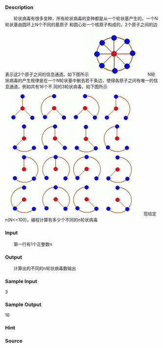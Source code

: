 
### Description
　　轮状病毒有很多变种，所有轮状病毒的变种都是从一个轮状基产生的。一个N轮状基由圆环上N个不同的基原子
和圆心处一个核原子构成的，2个原子之间的边表示这2个原子之间的信息通道。如下图所示
![](/JudgeOnline/upload/201604/1(3).png)
　　N轮状病毒的产生规律是在一个N轮状基中删去若干条边，使得各原子之间有唯一的信息通道，例如共有16个不
同的3轮状病毒，如下图所示
![](/JudgeOnline/upload/201604/2(3).png)
　　现给定n(N<=100)，编程计算有多少个不同的n轮状病毒

### Input
　　第一行有1个正整数n
### Output
　　计算出的不同的n轮状病毒数输出 
### Sample Input
3
### Sample Output
16
### Hint

### Source
